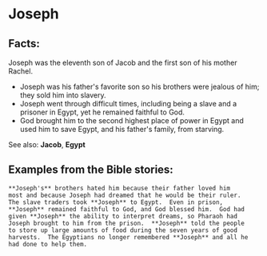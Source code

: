 Joseph
===========

Facts:
------

Joseph was the eleventh son of Jacob and the first son of his mother
Rachel.

-   Joseph was his father's favorite son so his brothers were jealous of
    him; they sold him into slavery.
-   Joseph went through difficult times, including being a slave and a
    prisoner in Egypt, yet he remained faithful to God.
-   God brought him to the second highest place of power in Egypt and
    used him to save Egypt, and his father's family, from starving.

See also: **Jacob**, **Egypt**

Examples from the Bible stories:
--------------------------------

    **Joseph's** brothers hated him because their father loved him
    most and because Joseph had dreamed that he would be their ruler.
    The slave traders took **Joseph** to Egypt.  Even in prison,
    **Joseph** remained faithful to God, and God blessed him.  God had
    given **Joseph** the ability to interpret dreams, so Pharaoh had
    Joseph brought to him from the prison.  **Joseph** told the people
    to store up large amounts of food during the seven years of good
    harvests.  The Egyptians no longer remembered **Joseph** and all he
    had done to help them.
